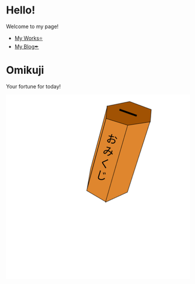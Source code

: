 # Hello!

Welcome to my page!

- [My Works⭐](https://banatech.net)
- [My Blog✒](https://banatech.net/blog)

# Omikuji
Your fortune for today!

![omikuji](gif/anim1.gif)
